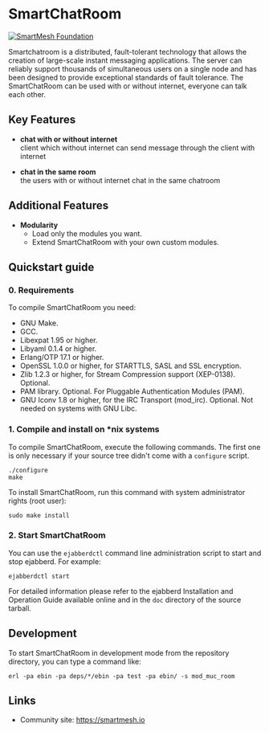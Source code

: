SmartChatRoom 
==========================

[![](https://i0.wp.com/icosource.io/wp-content/uploads/2017/10/smartmesh-ico-logo.png  "SmartMesh Foundation")](https://smartmesh.io)

Smartchatroom is a distributed, fault-tolerant technology that allows the creation
of large-scale instant messaging applications. The server can reliably support
thousands of simultaneous users on a single node and has been designed to
provide exceptional standards of fault tolerance. The SmartChatRoom can be used 
with or without internet, everyone can talk each other.

Key Features
------------

- **chat with or without internet**  
  client which without internet can send message through the client with internet

- **chat in the same room**  
  the users with or without internet chat in the same chatroom

Additional Features
-------------------

- **Modularity**
  - Load only the modules you want.
  - Extend SmartChatRoom with your own custom modules.

Quickstart guide
----------------

### 0. Requirements

To compile SmartChatRoom you need:

 - GNU Make.
 - GCC.
 - Libexpat 1.95 or higher.
 - Libyaml 0.1.4 or higher.
 - Erlang/OTP 17.1 or higher.
 - OpenSSL 1.0.0 or higher, for STARTTLS, SASL and SSL encryption.
 - Zlib 1.2.3 or higher, for Stream Compression support (XEP-0138). Optional.
 - PAM library. Optional. For Pluggable Authentication Modules (PAM).
 - GNU Iconv 1.8 or higher, for the IRC Transport (mod_irc). Optional. Not
   needed on systems with GNU Libc.


### 1. Compile and install on *nix systems

To compile SmartChatRoom, execute the following commands.  The first one is only
necessary if your source tree didn't come with a `configure` script.

    ./configure
    make

To install SmartChatRoom, run this command with system administrator rights (root
user):

    sudo make install

### 2. Start SmartChatRoom

You can use the `ejabberdctl` command line administration script to
start and stop ejabberd. For example:

    ejabberdctl start


For detailed information please refer to the ejabberd Installation and
Operation Guide available online and in the `doc` directory of the source
tarball.


Development
-----------

To start SmartChatRoom in development mode from the repository directory, you can
type a command like:

    erl -pa ebin -pa deps/*/ebin -pa test -pa ebin/ -s mod_muc_room

Links
-----

- Community site: https://smartmesh.io
